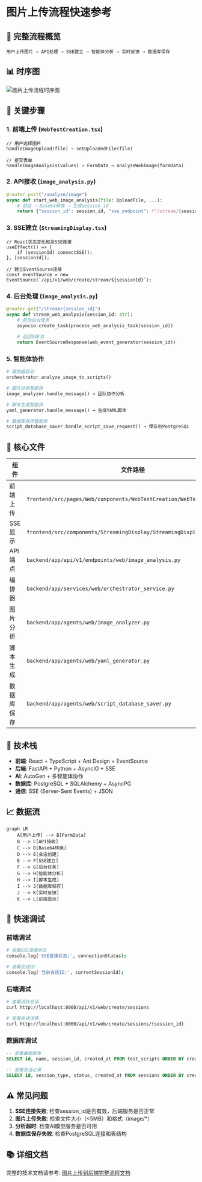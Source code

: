 # 图片上传流程快速参考

## 🔄 完整流程概览

```
用户上传图片 → API处理 → SSE建立 → 智能体分析 → 实时反馈 → 数据库保存
```

## 📊 时序图

![图片上传流程时序图](./architecture/image-upload-flow.md#流程时序图)

## 🔑 关键步骤

### 1. 前端上传 (`WebTestCreation.tsx`)
```tsx
// 用户选择图片
handleImageUpload(file) → setUploadedFile(file)

// 提交表单
handleImageAnalysis(values) → FormData → analyzeWebImage(formData)
```

### 2. API接收 (`image_analysis.py`)
```python
@router.post("/analyze/image")
async def start_web_image_analysis(file: UploadFile, ...):
    # 验证 → Base64转换 → 生成session_id
    return {"session_id": session_id, "sse_endpoint": f"/stream/{session_id}"}
```

### 3. SSE建立 (`StreamingDisplay.tsx`)
```tsx
// React状态变化触发SSE连接
useEffect(() => {
    if (sessionId) connectSSE();
}, [sessionId]);

// 建立EventSource连接
const eventSource = new EventSource(`/api/v1/web/create/stream/${sessionId}`);
```

### 4. 后台处理 (`image_analysis.py`)
```python
@router.get("/stream/{session_id}")
async def stream_web_analysis(session_id: str):
    # 启动后台任务
    asyncio.create_task(process_web_analysis_task(session_id))
    
    # 返回SSE流
    return EventSourceResponse(web_event_generator(session_id))
```

### 5. 智能体协作
```python
# 编排器启动
orchestrator.analyze_image_to_scripts()

# 图片分析智能体
image_analyzer.handle_message() → 团队协作分析

# 脚本生成智能体  
yaml_generator.handle_message() → 生成YAML脚本

# 数据库保存智能体
script_database_saver.handle_script_save_request() → 保存到PostgreSQL
```

## 🎯 核心文件

| 组件 | 文件路径 | 主要功能 |
|------|----------|----------|
| 前端上传 | `frontend/src/pages/Web/components/WebTestCreation/WebTestCreation.tsx` | 图片上传和表单提交 |
| SSE显示 | `frontend/src/components/StreamingDisplay/StreamingDisplay.tsx` | 实时消息显示 |
| API端点 | `backend/app/api/v1/endpoints/web/image_analysis.py` | 图片接收和SSE处理 |
| 编排器 | `backend/app/services/web/orchestrator_service.py` | 智能体协调 |
| 图片分析 | `backend/app/agents/web/image_analyzer.py` | AI图片分析 |
| 脚本生成 | `backend/app/agents/web/yaml_generator.py` | YAML脚本生成 |
| 数据库保存 | `backend/app/agents/web/script_database_saver.py` | PostgreSQL保存 |

## 🔧 技术栈

- **前端**: React + TypeScript + Ant Design + EventSource
- **后端**: FastAPI + Python + AsyncIO + SSE
- **AI**: AutoGen + 多智能体协作
- **数据库**: PostgreSQL + SQLAlchemy + AsyncPG
- **通信**: SSE (Server-Sent Events) + JSON

## 📈 数据流

```mermaid
graph LR
    A[用户上传] --> B[FormData]
    B --> C[API接收]
    C --> D[Base64转换]
    D --> E[会话创建]
    E --> F[SSE建立]
    F --> G[后台任务]
    G --> H[智能体分析]
    H --> I[脚本生成]
    I --> J[数据库保存]
    J --> K[实时反馈]
    K --> L[前端显示]
```

## 🚀 快速调试

### 前端调试
```bash
# 查看SSE连接状态
console.log('SSE连接状态:', connectionStatus);

# 查看会话ID
console.log('当前会话ID:', currentSessionId);
```

### 后端调试
```bash
# 查看活跃会话
curl http://localhost:8000/api/v1/web/create/sessions

# 查看会话详情
curl http://localhost:8000/api/v1/web/create/sessions/{session_id}
```

### 数据库调试
```sql
-- 查看最新脚本
SELECT id, name, session_id, created_at FROM test_scripts ORDER BY created_at DESC LIMIT 5;

-- 查看会话记录
SELECT id, session_type, status, created_at FROM sessions ORDER BY created_at DESC LIMIT 5;
```

## ⚠️ 常见问题

1. **SSE连接失败**: 检查session_id是否有效，后端服务是否正常
2. **图片上传失败**: 检查文件大小（<5MB）和格式（image/*）
3. **分析超时**: 检查AI模型服务是否可用
4. **数据库保存失败**: 检查PostgreSQL连接和表结构

## 📚 详细文档

完整的技术文档请参考: [图片上传到后端完整流程文档](./architecture/image-upload-flow.md)
